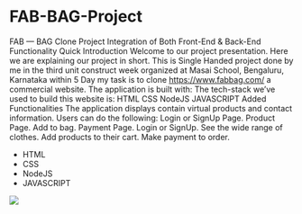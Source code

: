 # FAB-BAG-Project
FAB — BAG Clone Project
Integration of Both Front-End & Back-End Functionality
Quick Introduction
Welcome to our project presentation. Here we are explaining our project in short. This is Single Handed project done by me in the third unit construct week organized at Masai School, Bengaluru, Karnataka within 5 Day my task is to clone https://www.fabbag.com/ a commercial website.
The application is built with:
The tech-stack we’ve used to build this website is:
HTML
CSS
NodeJS
JAVASCRIPT
Added Functionalities
The application displays contain virtual products and contact information. Users can do the following:
Login or SignUp Page.
Product Page.
Add to bag.
Payment Page.
Login or SignUp.
See the wide range of clothes.
Add products to their cart.
Make payment to order.

<div>
<ul>
  <li>HTML</li>
  <li>CSS</li>
  <li>NodeJS</li>
  <li>JAVASCRIPT</li>
  </ul>
</div>
<img src="https://miro.medium.com/max/1400/1*TCrHSpurQKPGNE2HN6YRXA.png">
